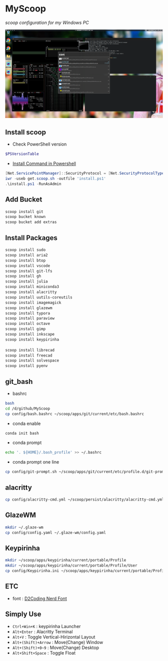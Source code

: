 # MyScoop

_scoop configuration for my Windows PC_

![GlazeWM](GlazeWM.png)

## Install scoop

* Check PowerShell version

```powershell
$PSVersionTable
```

* [Install Command in Powershell](https://stackoverflow.com/questions/74870579/error-installing-scoop-command-line-installer)

```powershell
[Net.ServicePointManager]::SecurityProtocol = [Net.SecurityProtocolType]::Tls12
iwr -useb get.scoop.sh -outfile 'install.ps1'
.\install.ps1 -RunAsAdmin
```

## Add Bucket

```powershell
scoop install git
scoop bucket known
scoop bucket add extras
```

## Install Packages

```powershell
scoop install sudo
scoop install aria2
scoop install btop
scoop install vscode
scoop install git-lfs
scoop install gh
scoop install julia
scoop install miniconda3
scoop install alacritty
scoop install uutils-coreutils
scoop install imagemagick
scoop install glazewm
scoop install typora
scoop install paraview
scoop install octave
scoop install gimp
scoop install inkscape
scoop install keypirinha

scoop install librecad
scoop install freecad
scoop install solvespace
scoop install pyenv
```

## git_bash

* bashrc

```bash
bash
cd /d/github/MyScoop
cp config/bash.bashrc ~/scoop/apps/git/current/etc/bash.bashrc
```

* conda enable

```bash
conda init bash
```

* conda prompt

```bash
echo '. ${HOME}/.bash_profile' >> ~/.bashrc
```

- conda prompt one line

```bash
cp config/git-prompt.sh ~/scoop/apps/git/current/etc/profile.d/git-prompt.sh
```

## alacritty

```bash
cp config/alacritty-cmd.yml ~/scoop/persist/alacritty/alacritty-cmd.yml
```

## GlazeWM

```bash
mkdir ~/.glaze-wm
cp config/config.yaml ~/.glaze-wm/config.yaml
```

## Keypirinha

```bash
mkdir ~/scoop/apps/keypirinha/current/portable/Profile
mkdir ~/scoop/apps/keypirinha/current/portable/Profile/User
cp config/Keypirinha.ini ~/scoop/apps/keypirinha/current/portable/Profile/User/Keypirinha.ini
```

## ETC

* font : [D2Coding Nerd Font](https://github.com/kelvinks/D2Coding_Nerd/raw/master/D2Coding%20v.1.3.2%20Nerd%20Font%20Complete.ttf)


## Simply Use

* `Ctrl+Win+K` : keypirinha Launcher
* `Alt+Enter` : Alacritty Terminal
* `Alt+V` : Toggle Vertical-Hirizontal Layout
* `Alt+(Shift)+Arrow` : Move(Change) Window
* `Alt+(Shift)+0~9` : Move(Change) Desktop
* `Alt+Shift+Space` : Toggle Float

